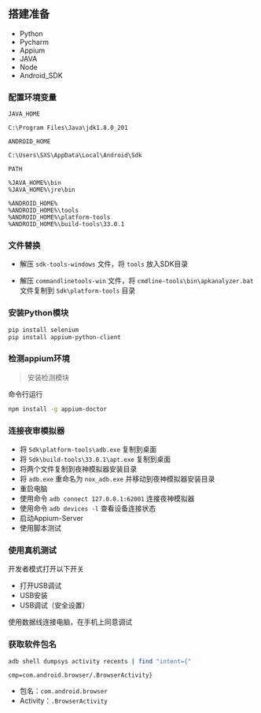 ## 搭建准备
- Python
- Pycharm
- Appium
- JAVA
- Node
- Android_SDK

### 配置环境变量

```
JAVA_HOME

C:\Program Files\Java\jdk1.8.0_201
```

```
ANDROID_HOME

C:\Users\SXS\AppData\Local\Android\Sdk
```

```
PATH

%JAVA_HOME%\bin
%JAVA_HOME%\jre\bin

%ANDROID_HOME%
%ANDROID_HOME%\tools
%ANDROID_HOME%\platform-tools
%ANDROID_HOME%\build-tools\33.0.1
```

### 文件替换

- 解压 `sdk-tools-windows` 文件，将 `tools` 放入SDK目录

- 解压 `commandlinetools-win` 文件，将 `cmdline-tools\bin\apkanalyzer.bat` 文件复制到 `Sdk\platform-tools` 目录

### 安装Python模块

```bash
pip install selenium
pip install appium-python-client
```

### 检测appium环境

> 安装检测模块

命令行运行

```bash
npm install -g appium-doctor
```

### 连接夜审模拟器

- 将 `Sdk\platform-tools\adb.exe` 复制到桌面
- 将 `Sdk\build-tools\33.0.1\apt.exe` 复制到桌面
- 将两个文件复制到夜神模拟器安装目录
- 将 `adb.exe` 重命名为 `nox_adb.exe` 并移动到夜神模拟器安装目录
- 重启电脑
- 使用命令 `adb connect 127.0.0.1:62001` 连接夜神模拟器
- 使用命令 `adb devices -l` 查看设备连接状态
- 启动Appium-Server
- 使用脚本测试

### 使用真机测试

开发者模式打开以下开关
- 打开USB调试
- USB安装
- USB调试（安全设置）

使用数据线连接电脑，在手机上同意调试



### 获取软件包名

```bash
adb shell dumpsys activity recents | find "intent={"
```

```
cmp=com.android.browser/.BrowserActivity}
```
- 包名：`com.android.browser`
- Activity：`.BrowserActivity`
